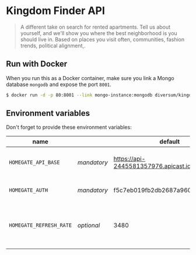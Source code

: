 # Kingdom Finder API

> A different take on search for rented apartments. Tell us about yourself,
> and we'll show you where the best neighborhood is you should live in.
> Based on places you visit often, communities, fashion trends, political
> alignment,.

## Run with Docker

When you run this as a Docker container, make sure
you link a Mongo database `mongodb` and expose the
port `8001`.

```bash
$ docker run -d -p 80:8001 --link mongo-instance:mongodb diversum/kingdom-api
```

## Environment variables

Don't forget to provide these environment variables:

|name||default|description|
|---|---|---|---|
|`HOMEGATE_API_BASE`|*mandatory*|https://api-2445581357976.apicast.io:443|The Homegate API base url|
|`HOMEGATE_AUTH`|*mandatory*|f5c7eb019fb2db2687a960dbb2bec5bf|The Homegate auth key|
|`HOMEGATE_REFRESH_RATE`|*optional*|3480|The interval in which the flats cache is re-fetched|
